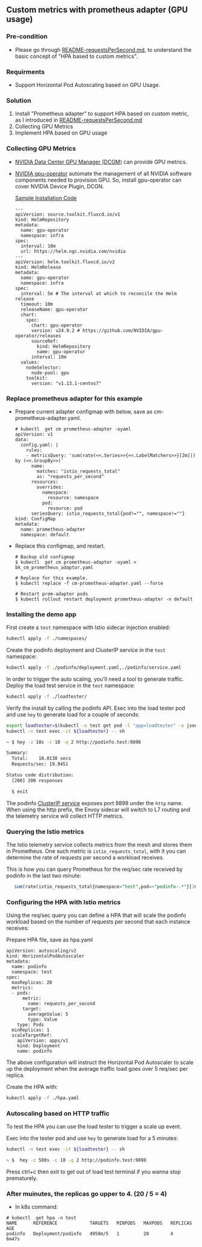 ## Custom metrics with prometheus adapter (GPU usage)

### Pre-condition 
- Please go through [README-requestsPerSecond.md](https://github.com/johnzheng1975/kcd_beijing2025/blob/main/hpa_requests_gpu/README-requestsPerSecond.md), to understand the basic concept of "HPA based to custom metrics".

### Requirments
- Support Horizontal Pod Autoscaling based on GPU Usage.

### Solution
1. Install "Prometheus adapter" to support HPA based on custom metric, as I introduced in [README-requestsPerSecond.md](https://github.com/johnzheng1975/kcd_beijing2025/blob/main/hpa_requests_gpu/README-requestsPerSecond.md)
2. Collecting GPU Metrics
3. Implement HPA based on GPU usage


### Collecting GPU Metrics

- [NVIDIA Data Center GPU Manager (DCGM)]((https://developer.nvidia.com/blog/monitoring-gpus-in-kubernetes-with-dcgm/)) can provide GPU metrics.

- [NVIDIA gpu-operator](https://github.com/NVIDIA/gpu-operator) automate the management of all NVIDIA software components needed to provision GPU. So, install gpu-operator can cover NVIDIA Device Plugin, DCGN.

   [Sample Installation Code](https://github.com/johnzheng1975/kcd_beijing2025/blob/main/flux_samples/gpu-operator_installation.yaml)
   ```
   ---
   apiVersion: source.toolkit.fluxcd.io/v1
   kind: HelmRepository
   metadata:
     name: gpu-operator
     namespace: infra
   spec:
     interval: 10m
     url: https://helm.ngc.nvidia.com/nvidia
   ---
   apiVersion: helm.toolkit.fluxcd.io/v2
   kind: HelmRelease
   metadata:
     name: gpu-operator
     namespace: infra
   spec:
     interval: 5m # The interval at which to reconcile the Helm release
     timeout: 10m
     releaseName: gpu-operator
     chart:
       spec:
         chart: gpu-operator
         version: v24.9.2 # https://github.com/NVIDIA/gpu-operator/releases
         sourceRef:
           kind: HelmRepository
           name: gpu-operator
         interval: 10m
     values:
       nodeSelector:      
         node-pool: gpu
       toolkit:
         version: "v1.13.1-centos7"
   ```

 

### Replace prometheus adapter for this example
- Prepare current adapter configmap with below, save as cm-prometheus-adapter.yaml.
  ```
  # kubectl  get cm prometheus-adapter -oyaml
  apiVersion: v1
  data:
    config.yaml: |
      rules:
      - metricsQuery: 'sum(rate(<<.Series>>{<<.LabelMatchers>>}[2m])) by (<<.GroupBy>>)'
        name:
          matches: "istio_requests_total"
          as: "requests_per_second"
        resources:
          overrides:
            namespace:
              resource: namespace
            pod:
              resource: pod
        seriesQuery: istio_requests_total{pod!="", namespace!=""}
  kind: ConfigMap
  metadata:
    name: prometheus-adapter
    namespace: default
  ```

- Replace this configmap, and restart.
  ```
  # Backup old configmap
  $ kubectl  get cm prometheus-adapter -oyaml > bk_cm_prometheus_adaptor.yaml
  
  # Replace for this example.
  $ kubectl replace -f cm-prometheus-adapter.yaml --force  

  # Restart prom-adapter pods
  $ kubectl rollout restart deployment prometheus-adapter -n default
  ```


### Installing the demo app
 
First create a `test` namespace with Istio sidecar injection enabled:

```bash
kubectl apply -f ./namespaces/
```

Create the podinfo deployment and ClusterIP service in the `test` namespace:

```bash
kubectl apply -f ./podinfo/deployment.yaml,./podinfo/service.yaml
```

In order to trigger the auto scaling, you'll need a tool to generate traffic.
Deploy the load test service in the `test` namespace:

```bash
kubectl apply -f ./loadtester/
```

Verify the install by calling the podinfo API.
Exec into the load tester pod and use `hey` to generate load for a couple of seconds:

```bash
export loadtester=$(kubectl -n test get pod -l "app=loadtester" -o jsonpath='{.items[0].metadata.name}')
kubectl -n test exec -it ${loadtester} -- sh

~ $ hey -z 10s -c 10 -q 2 http://podinfo.test:9898

Summary:
  Total:	10.0138 secs
  Requests/sec:	19.9451

Status code distribution:
  [200]	200 responses

  $ exit
```

The podinfo [ClusterIP service](https://github.com/johnzheng1975/kcd_beijing2025/blob/main/hpa_requests_gpu/podinfo/service.yaml)
exposes port 9898 under the `http` name. When using the http prefix, the Envoy sidecar will
switch to L7 routing and the telemetry service will collect HTTP metrics.

### Querying the Istio metrics

The Istio telemetry service collects metrics from the mesh and stores them in Prometheus. One such metric is
`istio_requests_total`, with it you can determine the rate of requests per second a workload receives.

This is how you can query Prometheus for the req/sec rate received by podinfo in the last two minute:

```sql
   sum(rate(istio_requests_total{namespace="test",pod=~"podinfo-.*"}[2m])) by (namespace, pod)
```


### Configuring the HPA with Istio metrics

Using the req/sec query you can define a HPA that will scale the podinfo workload based on the number of requests
per second that each instance receives:

Prepare HPA file, save as hpa.yaml
```
apiVersion: autoscaling/v2
kind: HorizontalPodAutoscaler
metadata:
  name: podinfo
  namespace: test
spec:
  maxReplicas: 20
  metrics:
  - pods:
      metric:
        name: requests_per_second 
      target:
        averageValue: 5
        type: Value
    type: Pods
  minReplicas: 1
  scaleTargetRef:
    apiVersion: apps/v1
    kind: Deployment
    name: podinfo
```
 

The above configuration will instruct the Horizontal Pod Autoscaler to scale up the deployment when the average traffic
load goes over 5 req/sec per replica.

Create the HPA with:

```bash
kubectl apply -f ./hpa.yaml
```


### Autoscaling based on HTTP traffic

To test the HPA you can use the load tester to trigger a scale up event.

Exec into the tester pod and use `hey` to generate load for a 5 minutes:

```bash
kubectl -n test exec -it ${loadtester} -- sh

~ $  hey -z 500s -c 10 -q 2 http://podinfo.test:9898
```
Press ctrl+c then exit to get out of load test terminal if you wanna stop prematurely.
 

### After muinutes, the replicas go upper to 4.  (20 / 5 = 4)
- In k8s command:
```
# kubectl  get hpa -n test
NAME      REFERENCE            TARGETS   MINPODS   MAXPODS   REPLICAS   AGE
podinfo   Deployment/podinfo   4958m/5   1         20        4          6m47s
```
 
 
